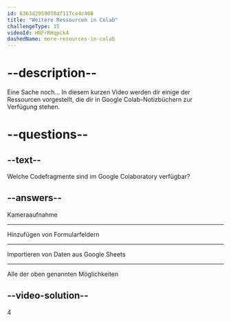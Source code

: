 ```yaml
---
id: 6363d2959078df117ce4c408
title: "Weitere Ressourcen in Colab"
challengeType: 15
videoId: HNFrRHqpck4
dashedName: more-resources-in-colab
---
```


# --description--

Eine Sache noch... In diesem kurzen Video werden dir einige der Ressourcen vorgestellt, die dir in Google Colab-Notizbüchern zur Verfügung stehen.

# --questions--

## --text--

Welche Codefragmente sind im Google Colaboratory verfügbar?

## --answers--

Kameraaufnahme

---

Hinzufügen von Formularfeldern

---

Importieren von Daten aus Google Sheets

---

Alle der oben genannten Möglichkeiten

## --video-solution--

4
